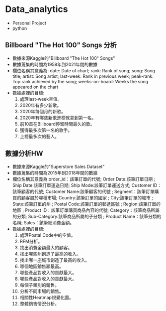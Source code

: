 # Data_analytics
* Personal Project
* python
## Billboard "The Hot 100" Songs 分析
* 數據來源Kaggle的"Billboard "The Hot 100" Songs"
* 數據蒐集的時間為1958年到2021年間的數據
* 欄位名稱其意義為: date: Date of chart; rank: Rank of song; song: Song title; artist: Song artist; last-week: Rank in previous week; peak-rank: Top rank achieved by the song; weeks-on-board: Weeks the song appeared on the chart
* 數據處裡的目標: 
  1. 處理last-week空值。
  2. 2020年有多少新歌。
  3. 2020年每個月的新歌。
  4. 2020年有哪些新歌進榜就拿到第一名。
  5. 前10首在Billboard停留時間最久的歌。
  6. 獲得最多次第一名的歌手。
  7. 上榜最多次的藝人。
## 數據分析HW
* 數據來源Kaggle的"Superstore Sales Dataset"
* 數據蒐集的時間為2015年到2018年間的數據
* 欄位名稱其意義為:order_id：該筆訂單的代號; Order Date:該筆訂單日期 ; Ship Date:該筆訂單運送日期; Ship Mode:該筆訂單運送方式; Customer ID：該筆顧客的代號; Customer Name:該筆顧客的代號 ; Segment：該筆訂單購買的顧客屬於哪種市場; Country:該筆訂單的國家 ; City:該筆訂單的城市 ; State:該筆訂單的州 ; Postal Code:該筆訂單的郵遞區號 ; Region:該筆訂單的地區 ; Product ID：該筆訂單購買商品內容的代號; Category：該筆商品所屬的分類; Sub-Category:該筆商品所屬的子分類 ; Product Name：該筆分類的名稱; Sales：該筆總消費金額。
* 數據處裡的目標: 
  1. 處理Postal Code中的空值。
  2. RFM分析。
  3. 找出消費金額最大的顧客。
  4. 找出哪些州創造了最高的收入。
  5. 找出哪一座城市創造了最高的收入。
  6. 哪個地區銷售額最高。
  7. 哪些產品對收入的貢獻最大。
  8. 哪些產品對收入的貢獻最大。
  9. 每個子類別的銷售。
  10. 分析不同市場的銷售。
  11. 相關性Heatmap視覺化圖。
  12. 整體銷售情況分析。
